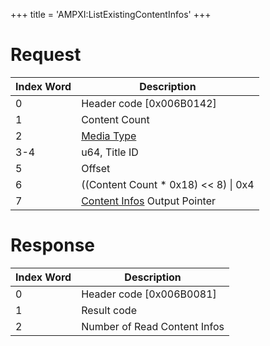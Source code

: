 +++
title = 'AMPXI:ListExistingContentInfos'
+++

# Request

| Index Word | Description                                                                         |
|------------|-------------------------------------------------------------------------------------|
| 0          | Header code \[0x006B0142\]                                                          |
| 1          | Content Count                                                                       |
| 2          | [Media Type](Filesystem_services#mediatype "wikilink")                              |
| 3-4        | u64, Title ID                                                                       |
| 5          | Offset                                                                              |
| 6          | ((Content Count \* 0x18) \<\< 8) \| 0x4                                             |
| 7          | [Content Infos](Application_Manager_Services#contentinfo "wikilink") Output Pointer |

# Response

| Index Word | Description                  |
|------------|------------------------------|
| 0          | Header code \[0x006B0081\]   |
| 1          | Result code                  |
| 2          | Number of Read Content Infos |
